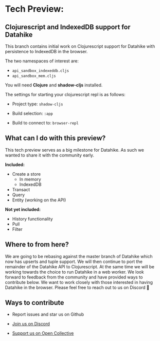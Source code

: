# Tech Preview: 



## Clojurescript and IndexedDB support for Datahike

This branch contains initial work on Clojurescript support for Datahike with persistence to IndexedDB in the browser.



The two namespaces of interest are:

- `api_sandbox_indexeddb.cljs`
- `api_sandbox_mem.cljs`



You will need **Clojure** and **shadow-cljs** installed.  

The settings for starting your clojurescript repl is as follows:

- Project type: `shadow-cljs`

- Build selection: `:app`

- Build to connect to: `browser-repl`



## What can I do with this preview?

This tech preview serves as a big milestone for Datahike. As such we wanted to share it with the community early. 

**Included:**

- Create a store
  - In memory
  - IndexedDB
- Transact
- Query
- Entity (working on the API)

**Not yet included:**

- History functionality
- Pull
- Filter



## Where to from here?

We are going to be rebasing against the master branch of Datahike which now has upserts and tuple support. We will then continue to port the remainder of the Datahike API to Clojurescript. At the same time we will be working towards the choice to run Datahike in a web worker. We look forward to feedback from the community and have provided ways to contribute below. We want to work closely with those interested in having Datahike in the browser. Please feel free to reach out to us on Discord 🙂



## Ways to contribute

- Report issues and star us on Github

- [Join us on Discord](https://discord.com/invite/kEBzMvb)

- [Support us on Open Collective](https://opencollective.com/datahike)

